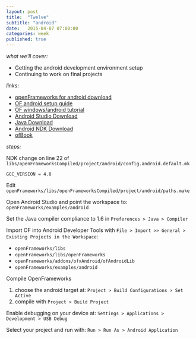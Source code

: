 ```yaml
---
layout: post
title:  "Twelve"
subtitle: "android"
date:   2015-04-07 07:00:00
categories: week
published: true
---
```


*what we'll cover:*

- Getting the android development environment setup
- Continuing to work on final projects

*links:*

- [openFrameworks for android download](http://www.openframeworks.cc/versions/v0.8.4/of_v0.8.4_android_release.tar.gz)
- [OF android setup guide](http://openframeworks.cc/setup/android-eclipse/)
- [OF windows/android tutorial](http://www.multigesture.net/articles/how-to-setup-openframeworks-for-android-on-windows/)
- [Android Studio Download](http://developer.android.com/sdk/index.html)
- [Java Download](http://java.com/en/)
- [Android NDK Download](http://dl.google.com/android/ndk/android-ndk-r9b-darwin-x86_64.tar.bz2)
- [ofBook](http://openframeworks.cc/ofBook/chapters/foreword.html)

*steps:*

NDK change on line 22 of `libs/openFrameworksCompiled/project/android/config.android.default.mk`

	GCC_VERSION = 4.8

Edit `openFrameworks/libs/openFrameworksCompiled/project/android/paths.make`

Open Android Studio and point the workspace to: `openFrameworks/examples/android`

Set the Java compiler compliance to 1.6 in `Preferences > Java > Compiler`

Import OF into Android Developer Tools with `File > Import >> General > Existing Projects in the Workspace`:

- `openFrameworks/libs`
- `openFrameworks/libs/openFrameworks`
- `openFrameworks/addons/ofxAndroid/ofAndroidLib`
- `openFrameworks/examples/android`

Compile OpenFrameworks 

1. choose the android target at: `Project > Build Configurations > Set Active`
2. compile with `Project > Build Project`

Enable debugging on your device at: `Settings > Applications > Development > USB Debug`

Select your project and run with: `Run > Run As > Android Application`